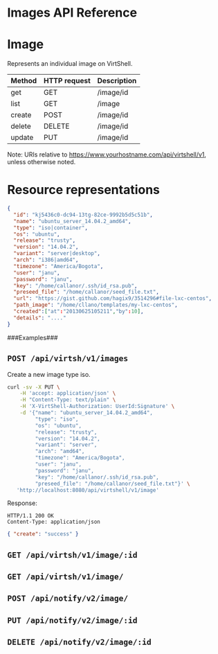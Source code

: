 Images API Reference
==================

Image
=====
Represents an individual image on VirtShell.

| Method | HTTP request | Description |
| --- | --- | ---- |
| get | GET | /image/id | Gets one image by ID. |
| list | GET | /image | Retrieves the list of images. |
| create | POST | /image/id | Inserts a new image. | 
| delete | DELETE | /image/id | Deletes an existing image. |
| update | PUT | /image/id | Updates an existing image. |

Note:
URIs relative to https://www.yourhostname.com/api/virtshell/v1, unless otherwise noted.

Resource representations
========================
```json
{
  "id": "kj5436c0-dc94-13tg-82ce-9992b5d5c51b",
  "name": "ubuntu_server_14.04.2_amd64",
  "type": "iso|container",
  "os": "ubuntu", 
  "release": "trusty",
  "version": "14.04.2", 
  "variant": "server|desktop", 
  "arch": "i386|amd64", 
  "timezone": "America/Bogota", 
  "user": "janu", 
  "password": "janu", 
  "key": "/home/callanor/.ssh/id_rsa.pub",
  "preseed_file": "/home/callanor/seed_file.txt",
  "url": "https://gist.github.com/hagix9/3514296#file-lxc-centos",
  "path_image": "/home/cllano/templates/my-lxc-centos",  
  "created":["at":"20130625105211","by":10],
  "details": "...."
}
```

###Examples###

`POST /api/virtsh/v1/images`
--------------------------------------------

Create a new image type iso.

```sh
curl -sv -X PUT \
	-H 'accept: application/json' \
	-H "Content-Type: text/plain" \
	-H 'X-VirtShell-Authorization: UserId:Signature' \
	-d '{"name": "ubuntu_server_14.04.2_amd64",
		 "type": "iso",
		 "os": "ubuntu", 
		 "release": "trusty",
		 "version": "14.04.2", 
		 "variant": "server", 
		 "arch": "amd64", 
		 "timezone": "America/Bogota", 
		 "user": "janu", 
		 "password": "janu", 
		 "key": "/home/callanor/.ssh/id_rsa.pub",
		 "preseed_file": "/home/callanor/seed_file.txt"}' \
   'http://localhost:8080/api/virtshell/v1/image'
```

Response:
```
HTTP/1.1 200 OK
Content-Type: application/json
```
```json
{ "create": "success" }
```

`GET /api/virtsh/v1/image/:id`
----------------------------------------------

`GET /api/virtsh/v1/image/`
----------------------------------------------

`POST /api/notify/v2/image/`
----------------------------------------------

`PUT /api/notify/v2/image/:id`
----------------------------------------------

`DELETE /api/notify/v2/image/:id`
----------------------------------------------